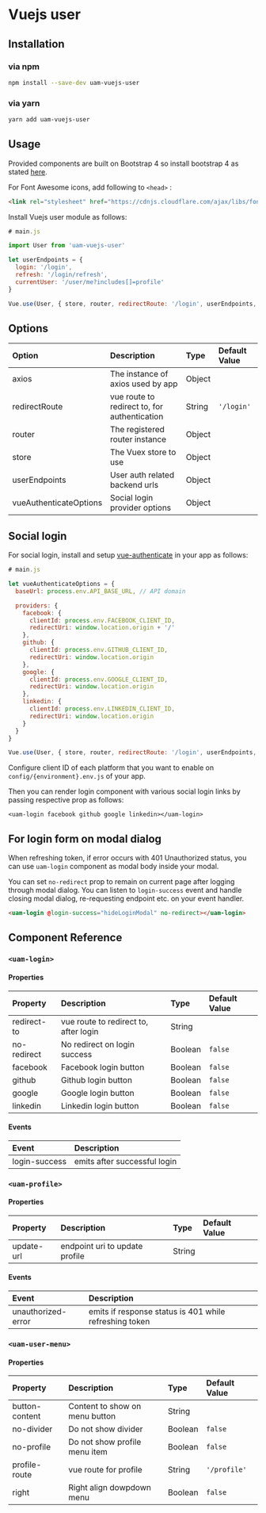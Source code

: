 # Vuejs user

## Installation

### via npm

```bash
npm install --save-dev uam-vuejs-user
```

### via yarn

```bash
yarn add uam-vuejs-user
```

## Usage

Provided components are built on Bootstrap 4 so install bootstrap 4 as stated [here](https://getbootstrap.com/docs/4.0/getting-started/introduction/).

For Font Awesome icons, add following to `<head>` :

```html
<link rel="stylesheet" href="https://cdnjs.cloudflare.com/ajax/libs/font-awesome/4.7.0/css/font-awesome.min.css">
```

Install Vuejs user module as follows:

```js
# main.js

import User from 'uam-vuejs-user'

let userEndpoints = {
  login: '/login',
  refresh: '/login/refresh',
  currentUser: '/user/me?includes[]=profile'
}

Vue.use(User, { store, router, redirectRoute: '/login', userEndpoints, vueAuthenticateOptions, axios })
```

## Options

| Option                 | Description                                  | Type      | Default Value |
|:-----------------------|:---------------------------------------------|:----------|:--------------|
| axios                  | The instance of axios used by app            | Object    |               |
| redirectRoute          | vue route to redirect to, for authentication | String    | `'/login'`    |
| router                 | The registered router instance               | Object    |               |
| store                  | The Vuex store to use                        | Object    |               |
| userEndpoints          | User auth related backend urls               | Object    |               |
| vueAuthenticateOptions | Social login provider options                | Object    |               |

## Social login

For social login, install and setup [vue-authenticate](https://github.com/dgrubelic/vue-authenticate#installation) in your app as follows:

```js
# main.js

let vueAuthenticateOptions = {
  baseUrl: process.env.API_BASE_URL, // API domain

  providers: {
    facebook: {
      clientId: process.env.FACEBOOK_CLIENT_ID,
      redirectUri: window.location.origin + '/'
    },
    github: {
      clientId: process.env.GITHUB_CLIENT_ID,
      redirectUri: window.location.origin
    },
    google: {
      clientId: process.env.GOOGLE_CLIENT_ID,
      redirectUri: window.location.origin
    },
    linkedin: {
      clientId: process.env.LINKEDIN_CLIENT_ID,
      redirectUri: window.location.origin
    }
  }
}

Vue.use(User, { store, router, redirectRoute: '/login', userEndpoints, vueAuthenticateOptions, axios })

```

Configure client ID of each platform that you want to enable on `config/{environment}.env.js` of your app.

Then you can render login component with various social login links by passing respective prop as follows:

```vue
<uam-login facebook github google linkedin></uam-login>
```

## For login form on modal dialog

When refreshing token, if error occurs with 401 Unauthorized status, you can use `uam-login` component as modal body inside your modal.

You can set `no-redirect` prop to remain on current page after logging through modal dialog.
You can listen to `login-success` event and handle closing modal dialog, re-requesting endpoint etc. on your event handler.

```html
<uam-login @login-success="hideLoginModal" no-redirect></uam-login>
```

## Component Reference

### `<uam-login>`

#### Properties

| Property    | Description                           | Type    | Default Value |
|:------------|:--------------------------------------|:--------|:--------------|
| redirect-to | vue route to redirect to, after login | String  |               |
| no-redirect | No redirect on login success          | Boolean | `false`       |
| facebook    | Facebook login button                 | Boolean | `false`       |
| github      | Github login button                   | Boolean | `false`       |
| google      | Google login button                   | Boolean | `false`       |
| linkedin    | Linkedin login button                 | Boolean | `false`       |

#### Events

| Event         | Description                   |
|:--------------|:------------------------------|
| login-success | emits after successful login  |

### `<uam-profile>`

#### Properties

| Property    | Description                    | Type    | Default Value |
|:------------|:-------------------------------|:--------|:--------------|
| update-url  | endpoint uri to update profile | String  |               |

#### Events

| Event              | Description                                            |
|:-------------------|:-------------------------------------------------------|
| unauthorized-error | emits if response status is 401 while refreshing token |

### `<uam-user-menu>`

#### Properties

| Property       | Description                    | Type    | Default Value |
|:---------------|:-------------------------------|:--------|:--------------|
| button-content | Content to show on menu button | String  |               |
| no-divider     | Do not show divider            | Boolean | `false`       |
| no-profile     | Do not show profile menu item  | Boolean | `false`       |
| profile-route  | vue route for profile          | String  | `'/profile'`  |
| right          | Right align dowpdown menu      | Boolean | `false`       |
